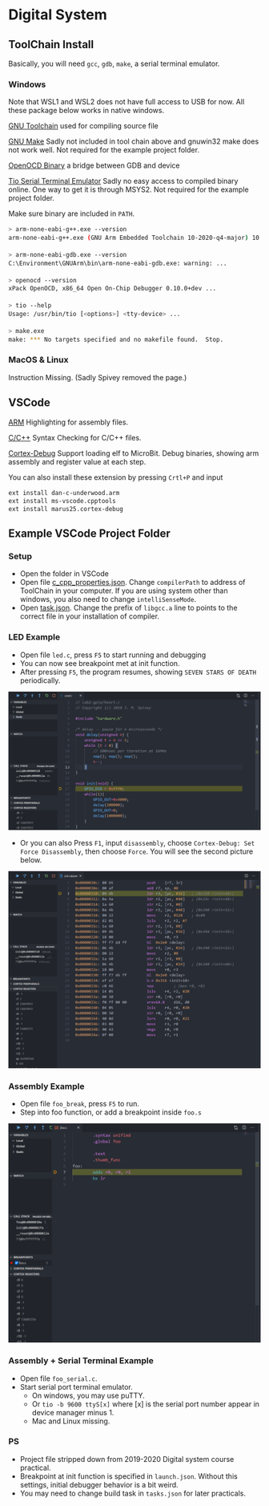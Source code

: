 # Digital System
## ToolChain Install
Basically, you will need `gcc`, `gdb`, `make`, a serial terminal emulator.

### Windows
Note that WSL1 and WSL2 does not have full access to USB for now. All these package below works in native windows.

[GNU Toolchain](https://developer.arm.com/tools-and-software/open-source-software/developer-tools/gnu-toolchain/gnu-rm/downloads) used for compiling source file

[GNU Make](http://gnuwin32.sourceforge.net/packages/make.htm) Sadly not included in tool chain above and gnuwin32 make does not work well. Not required for the example project folder.

[OpenOCD Binary](https://github.com/xpack-dev-tools/openocd-xpack/releases) a bridge between GDB and device

[Tio Serial Terminal Emulator](https://github.com/tio/tio) Sadly no easy access to compiled binary online. One way to get it is through MSYS2. Not required for the example project folder.

Make sure binary are included in `PATH`.
```bash
> arm-none-eabi-g++.exe --version
arm-none-eabi-g++.exe (GNU Arm Embedded Toolchain 10-2020-q4-major) 10.2.1 20201103 (release) ...

> arm-none-eabi-gdb.exe --version
C:\Environment\GNUArm\bin\arm-none-eabi-gdb.exe: warning: ...

> openocd --version
xPack OpenOCD, x86_64 Open On-Chip Debugger 0.10.0+dev ...

> tio --help
Usage: /usr/bin/tio [<options>] <tty-device> ...

> make.exe
make: *** No targets specified and no makefile found.  Stop.
```
### MacOS & Linux
Instruction Missing. (Sadly Spivey removed the page.)

## VSCode
[ARM](https://marketplace.visualstudio.com/items?itemName=dan-c-underwood.arm) Highlighting for assembly files.

[C/C++](https://marketplace.visualstudio.com/items?itemName=ms-vscode.cpptools) Syntax Checking for C/C++ files.

[Cortex-Debug](https://marketplace.visualstudio.com/items?itemName=marus25.cortex-debug) Support loading elf to MicroBit. Debug binaries, showing arm assembly and register value at each step.

You can also install these extension by pressing `Crtl+P` and input 
```
ext install dan-c-underwood.arm
ext install ms-vscode.cpptools
ext install marus25.cortex-debug
```

## Example VSCode Project Folder
### Setup
- Open the folder in VSCode
- Open file [c_cpp_properties.json](project/.vscode/c_cpp_properties.json). Change `compilerPath` to address of ToolChain in your computer. If you are using system other than windows, you also need to change `intelliSenseMode`.
- Open [task.json](project/.vscode/task.json). Change the prefix of `libgcc.a` line to points to the correct file in your installation of compiler. 

### LED Example
- Open file `led.c`, press `F5` to start running and debugging
- You can now see breakpoint met at init function.
- After pressing `F5`, the program resumes, showing `SEVEN STARS OF DEATH` periodically. 

![](pic/source.png)
- Or you can also Press `F1`, input `disassembly`, choose `Cortex-Debug: Set Force Disassembly`, then choose `Force`. You will see the second picture below.

![](pic/assembly.png)

### Assembly Example
- Open file `foo_break`, press `F5` to run.
- Step into foo function, or add a breakpoint inside `foo.s`

![](pic/foo.png)

### Assembly + Serial Terminal Example
- Open file `foo_serial.c`.
- Start serial port terminal emulator.
  - On windows, you may use puTTY.
  - Or `tio -b 9600 ttyS[x]` where [x] is the serial port number appear in device manager minus 1.
  - Mac and Linux missing.

### PS
- Project file stripped down from 2019-2020 Digital system course practical.
- Breakpoint at init function is specified in `launch.json`. Without this settings, initial debugger behavior is a bit weird. 
- You may need to change build task in `tasks.json` for later practicals.
